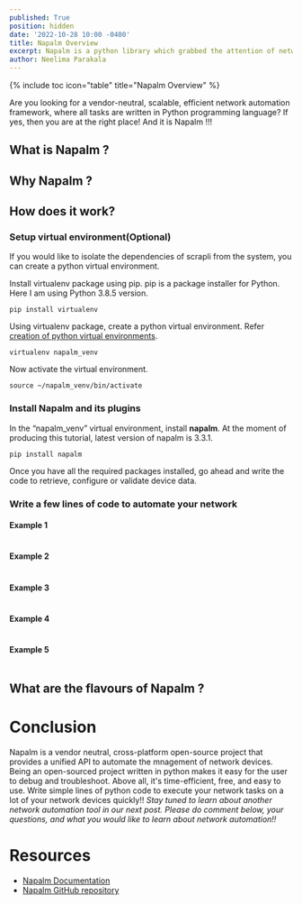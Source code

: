 ```yaml
---
published: True
position: hidden
date: '2022-10-28 10:00 -0400'
title: Napalm Overview
excerpt: Napalm is a python library which grabbed the attention of network engineers. Learn more about it and take a look how you could manage cisco devices with it.
author: Neelima Parakala
---
```

{% include toc icon="table" title="Napalm Overview" %}

Are you looking for a vendor-neutral,  scalable, efficient network automation framework, where all tasks are written in Python programming language? If yes, then you are at the right place! And it is Napalm !!!

## What is Napalm ?


## Why Napalm ?

       
## How does it work?

### Setup virtual environment(Optional)

If you would like to isolate the dependencies of scrapli from the system, you can create a python virtual environment.

Install virtualenv package using pip. pip is a package installer for Python. Here I am using Python 3.8.5 version.
```
pip install virtualenv
```
Using virtualenv package, create a python virtual environment.
Refer [creation of python virtual environments](https://docs.python.org/3/library/venv.html).
```
virtualenv napalm_venv
```
Now activate the virtual environment.
```
source ~/napalm_venv/bin/activate
```
### Install Napalm and its plugins

In the “napalm_venv” virtual environment, install **napalm**. At the moment of producing this tutorial, latest version of napalm is 3.3.1.
```
pip install napalm
```
Once you have all the required packages installed, go ahead and write the code to retrieve, configure or validate device data.

### Write a few lines of code to automate your network

#### Example 1

```
```

#### Example 2

```
```

#### Example 3

```
```

#### Example 4

```
```

#### Example 5

```
```


## What are the flavours of Napalm ?


# Conclusion
Napalm is a vendor neutral, cross-platform open-source project that provides a unified API to automate the mnagement of network devices. Being an open-sourced project written in python makes it easy for the user to debug and troubleshoot. Above all, it's time-efficient, free, and easy to use. Write simple lines of python code to execute your network tasks on a lot of your network devices quickly!! 
*Stay tuned to learn about another network automation tool in our next post.*
*Please do comment below, your questions, and what you would like to learn about network automation!!*

# Resources

- [Napalm Documentation](https://napalm.readthedocs.io/en/latest/)
- [Napalm GitHub repository](https://github.com/napalm-automation/napalm)
